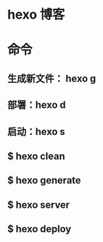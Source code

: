 # hexo 博客

# 命令

## 生成新文件： hexo g

## 部署：hexo d

## 启动：hexo s


## $ hexo clean
## $ hexo generate
## $ hexo server

## $ hexo deploy


